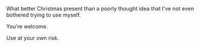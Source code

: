 What better Christmas present than a poorly thought idea that I've not even bothered trying to use myself.

You're welcome.

Use at your own risk.

